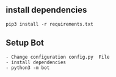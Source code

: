   
## install dependencies
    pip3 install -r requirements.txt


## Setup Bot
    - Change configuration config.py  File
    - install dependencies
    - python3 -m bot
